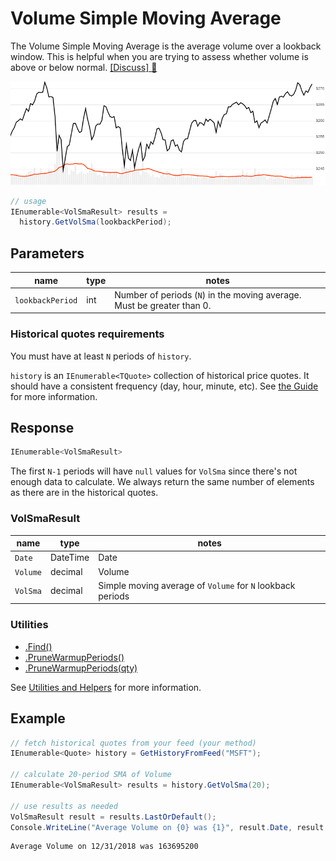 # Volume Simple Moving Average

The Volume Simple Moving Average is the average volume over a lookback window.  This is helpful when you are trying to assess whether volume is above or below normal.
[[Discuss] :speech_balloon:](https://github.com/DaveSkender/Stock.Indicators/discussions/230 "Community discussion about this indicator")

![image](chart.png)

```csharp
// usage
IEnumerable<VolSmaResult> results =
  history.GetVolSma(lookbackPeriod);  
```

## Parameters

| name | type | notes
| -- |-- |--
| `lookbackPeriod` | int | Number of periods (`N`) in the moving average.  Must be greater than 0.

### Historical quotes requirements

You must have at least `N` periods of `history`.

`history` is an `IEnumerable<TQuote>` collection of historical price quotes.  It should have a consistent frequency (day, hour, minute, etc).  See [the Guide](../../docs/GUIDE.md) for more information.

## Response

```csharp
IEnumerable<VolSmaResult>
```

The first `N-1` periods will have `null` values for `VolSma` since there's not enough data to calculate.  We always return the same number of elements as there are in the historical quotes.

### VolSmaResult

| name | type | notes
| -- |-- |--
| `Date` | DateTime | Date
| `Volume` | decimal | Volume
| `VolSma` | decimal | Simple moving average of `Volume` for `N` lookback periods

### Utilities

- [.Find()](../../docs/UTILITIES.md#find-indicator-result-by-date)
- [.PruneWarmupPeriods()](../../docs/UTILITIES.md#prune-warmup-periods)
- [.PruneWarmupPeriods(qty)](../../docs/UTILITIES.md#prune-warmup-periods)

See [Utilities and Helpers](../../docs/UTILITIES.md#content) for more information.

## Example

```csharp
// fetch historical quotes from your feed (your method)
IEnumerable<Quote> history = GetHistoryFromFeed("MSFT");

// calculate 20-period SMA of Volume
IEnumerable<VolSmaResult> results = history.GetVolSma(20);

// use results as needed
VolSmaResult result = results.LastOrDefault();
Console.WriteLine("Average Volume on {0} was {1}", result.Date, result.VolSma);
```

```bash
Average Volume on 12/31/2018 was 163695200
```
